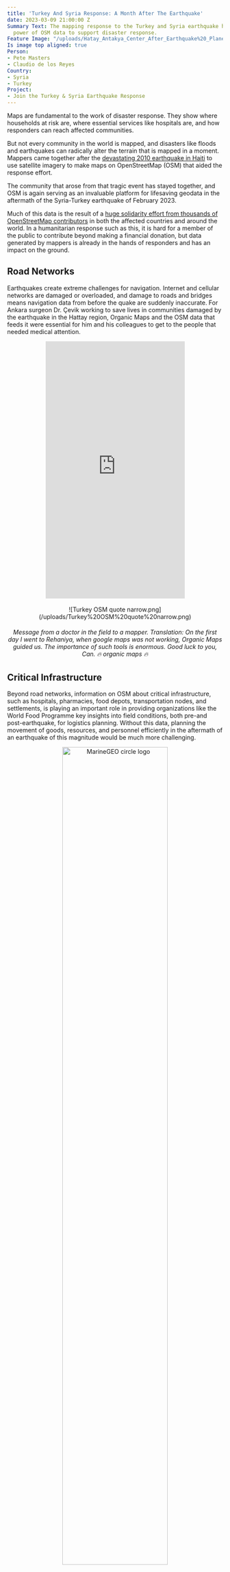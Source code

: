 ```yaml
---
title: 'Turkey And Syria Response: A Month After The Earthquake'
date: 2023-03-09 21:00:00 Z
Summary Text: The mapping response to the Turkey and Syria earthquake has shown the
  power of OSM data to support disaster response.
Feature Image: "/uploads/Hatay_Antakya_Center_After_Earthquake%20_Planet_20230211.png"
Is image top aligned: true
Person:
- Pete Masters
- Claudio de los Reyes
Country:
- Syria
- Turkey
Project:
- Join the Turkey & Syria Earthquake Response
---
```


Maps are fundamental to the work of disaster response. They show where households at risk are, where essential services like hospitals are, and how responders can reach affected communities. 

But not every community in the world is mapped, and disasters like floods and earthquakes can radically alter the terrain that is mapped in a moment. Mappers came together after the [devastating 2010 earthquake in Haiti](https://www.hotosm.org/projects/haiti_) to use satellite imagery to make maps on OpenStreetMap (OSM) that aided the response effort. 

The community that arose from that tragic event has stayed together, and OSM is again serving as an invaluable platform for lifesaving geodata in the aftermath of the Syria-Turkey earthquake of February 2023. 

Much of this data is the result of a [huge solidarity effort from thousands of OpenStreetMap contributors](https://www.hotosm.org/disaster-services/turkiye-earthquakes-february-2023-activation/) in both the affected countries and around the world. In a humanitarian response such as this, it is hard for a member of the public to contribute beyond making a financial donation, but data generated by mappers is already in the hands of responders and has an impact on the ground. 

<h2>Road Networks</h2>

Earthquakes create extreme challenges for navigation. Internet and cellular networks are damaged or overloaded, and damage to roads and bridges means navigation data from before the quake are suddenly inaccurate. For Ankara surgeon Dr. Çevik working to save lives in communities damaged by the earthquake in the Hattay region, Organic Maps and the OSM data that feeds it were essential for him and his colleagues to get to the people that needed medical attention.

<div align="center"><iframe width="325" height="601" src="https://www.youtube.com/embed/zVLq1rMOcN8" title="Dr Çevik&#39;s message to mappers: &quot;Thank you all, you are doing really great work&quot;" frameborder="0" allow="accelerometer; autoplay; clipboard-write; encrypted-media; gyroscope; picture-in-picture; web-share" allowfullscreen></iframe></div>
<br>

<div align="center">![Turkey OSM quote narrow.png](/uploads/Turkey%20OSM%20quote%20narrow.png)</div>
<figcaption align = "center"><h6>Message from a doctor in the field to a mapper. Translation: On the first day I went to Rehaniya, when google maps was not working, Organic Maps guided us. The importance of such tools is enormous. Good luck to you, Can. 🔥 organic maps 🔥 </h6></figcaption>

<h2>Critical Infrastructure</h2>

Beyond road networks, information on OSM about critical infrastructure, such as hospitals, pharmacies, food depots, transportation nodes, and settlements, is playing an important role in providing organizations like the World Food Programme key insights into field conditions, both pre-and post-earthquake, for logistics planning. Without this data, planning the movement of goods, resources, and personnel efficiently in the aftermath of an earthquake of this magnitude would be much more challenging. 

<div align="center">
<img src="https://lh4.googleusercontent.com/O1Ia5wP885sEuWnlsNNVgsDLlRZWMlj4Aesd1cVH3zMGURdh1JSw3m1GaFcbW6QD7RE=w2400" alt="MarineGEO circle logo" style="height: 70%; width:70%; aligne = center;"/>
</div>
<figcaption align = "center"><h6>Map depicting access routes and other key logistical pieces in the affected areas. <a href="https://lh4.googleusercontent.com/O1Ia5wP885sEuWnlsNNVgsDLlRZWMlj4Aesd1cVH3zMGURdh1JSw3m1GaFcbW6QD7RE=w2400">Use of OSM roads credited</a>.</h6></figcaption>

<h2>Base Maps</h2>

OSM enables the rapid creation of maps in areas that did not have pre-existing map data. In the aftermath of this earthquake, the capacity for real-time updates and open access meant that aid agencies Search and Rescue Association (<a href="https://www.akut.org.tr/">AKUT</a>)and Republic of Türkiye Ministry of Interior Disaster and Emergency Management Authority (<a href="https://www.afad.gov.tr/">AFAD</a>) were able to use OSM data in their maps to coordinate and ensure that logistics resources were used efficiently. In a scenario such as this, knowledge of the built environment enables better decisions  for reaching people in need and understanding  people’s requirements and what infrastructure exists locally. 

<div align="center">
<img src="https://raw.githubusercontent.com/hotosm/hotosm-website/gh-pages/_uploads/tweet_akut_afad.png" alt="MarineGEO circle logo" style="height: 70%; width:70%; aligne = center;"/>
</div>
<figcaption align = "center"><h6>"Wonder if your contributions help the rescue teams? We heard back from  AKUT and AFAD coordination officers and wanted to pass their messages.
'Thanks for mapping affected areas to support our rescue coordination, infinite thanks!'" <a href="https://www.afad.gov.tr/">Tweet from Yer Cizenler</a> on February 13th 2023</h6></figcaption>

<h2>Imagery and Building Damage</h2>
 
Promptly after the earthquake hit, organizations like the International Federation of the Red Cross/Red Crescent (IFRC) requested building-level vector data for post-disaster damage assessments from Yer Cizenler, the coordinator of the response. Using government data, a [Copernicus damage analysis](https://emergency.copernicus.eu/mapping/ems/damage-assessment), and pre-disaster OSM building footprints (more than 1.6 million have been mapped through today via the HOT Tasking Manager), IFRC performed a geospatial analysis to help them plan their aid in relief and recovery efforts by pinpointing the exact location of each destroyed building. 

![Jakarta-Mapping-Timeline.png](https://raw.githubusercontent.com/hotosm/hotosm-website/gh-pages/_uploads/cut_composite_IFRC.png) 
<figcaption align = "center"><h6>"<a href="https://data.humdata.org/dataset/hotosm_tur_destroyed_buildings">South-East Turkiye Earthquake: Building damage composit of available sources for highlighted cities"</a> using OSM/HOT data February 16 2023.</h6></figcaption>
</br>

With the intent of increasing the availability of damaged building data and properly reflecting the current state of the conditions in the ground in OSM, Yer Cizenler also used the Copernicus damage analysis to update  OSM buildings through a [MapRoulette campaign](https://maproulette.org/browse/challenges/37943). The validation process involved high-resolution imagery from drones and satellites, which helped ensure the quality of the digitized data. The resulting [dataset](https://data.humdata.org/dataset/hotosm_tur_destroyed_buildings) that identifies destroyed buildings is now available through [HDX](https://data.humdata.org/event/turkiye-syria-earthquakes) and has been downloaded over 500+ times. 

<h2>The Data Needs Will Evolve</h2>

In addition to the above, and as the phases of the response shift, OSM data will also be used for long-term recovery efforts, such as rebuilding infrastructure and housing and improving disaster preparedness. The availability of detailed, up-to-date map data is an important resource in all stages of the disaster recovery process.

It is important to remember that behind each data point, there is a tremendous human effort from volunteers and organizations. Every single object that has been mapped so far, has had human eyes creating, modifying, or validating it. The effort continues and, if you are a mapper who wants to get involved, [you can do so here](https://www.hotosm.org/projects/join-the-turkey-and-syria-earthquake-response/).